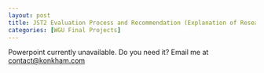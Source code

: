 ```yaml
---
layout: post
title: JST2 Evaluation Process and Recommendation (Explanation of Research Analysis of the Robinson Curriculum/Saxon Math and Interpretation of Data)
categories: [WGU Final Projects]
---
```

Powerpoint currently unavailable. Do you need it? Email me at [contact@konkham.com](mailto:contact@konkham.com)